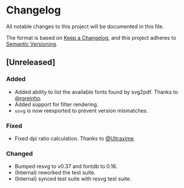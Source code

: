 # Changelog

All notable changes to this project will be documented in this file.

The format is based on [Keep a Changelog](https://keepachangelog.com/en/1.1.0/),
and this project adheres to [Semantic Versioning](https://semver.org/spec/v2.0.0.html).

## [Unreleased]

### Added
- Added ability to list the available fonts found by svg2pdf. Thanks to [@rgreinho](https://github.com/rgreinho).
- Added support for filter rendering.
- `usvg` is now reexported to prevent version mismatches.

### Fixed
- Fixed dpi ratio calculation. Thanks to [@Ultraxime](https://github.com/Ultraxime).

### Changed
- Bumped resvg to v0.37 and fontdb to 0.16.
- (Internal) reworked the test suite.
- (Internal) synced test suite with resvg test suite.